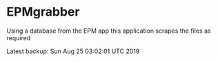 # EPMgrabber
Using a database from the EPM app this application scrapes the files as required


Latest backup: Sun Aug 25 03:02:01 UTC 2019
